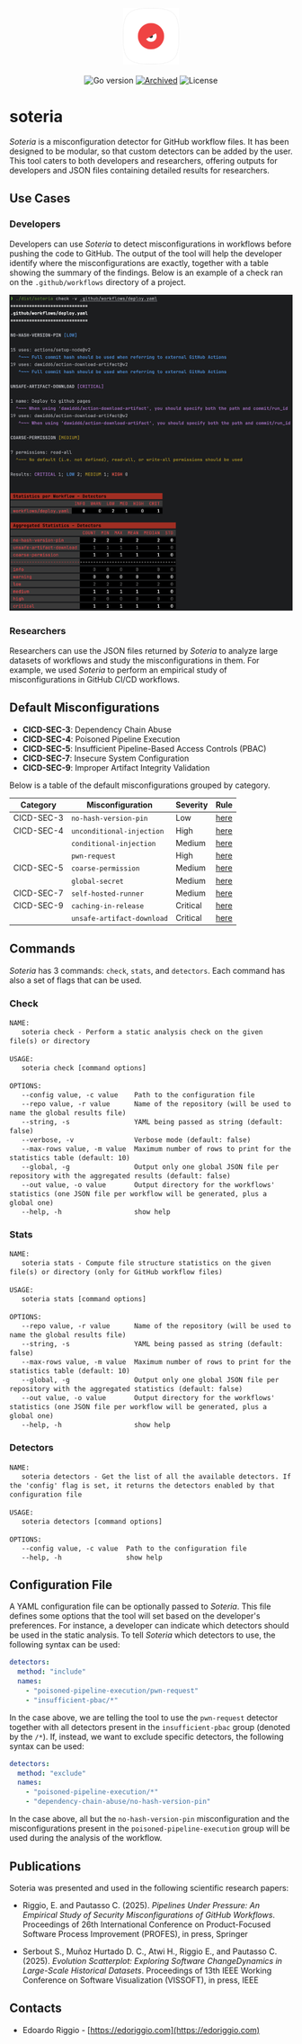 <p align="center">
  <img width="100" src="assets/branding/logo.svg" alt="Soteria logo"> <br><br>
  <img src="https://img.shields.io/badge/go-v1.22-blue" alt="Go version">
  <a href="https://figshare.com/articles/conference_contribution/Replication_package_of_the_paper_Pipelines_Under_Pressure_An_Empirical_Study_of_Security_Misconfigurations_of_GitHub_Workflows_/29412686"><img src="https://img.shields.io/badge/archived-figshare-orange" alt="Archived"></a>
  <img src="https://img.shields.io/badge/license-MIT-green" alt="License">
</p>

# soteria

_Soteria_ is a misconfiguration detector for GitHub workflow files. It has been designed to be modular, so that custom detectors can be added by the user. This tool caters to both developers and researchers, offering outputs for developers and JSON files containing detailed results for researchers.

## Use Cases

### Developers

Developers can use _Soteria_ to detect misconfigurations in workflows before pushing the code to GitHub. The output of the tool will help the developer identify where the misconfigurations are exactly, together with a table showing the summary of the findings. Below is an example of a check ran on the `.github/workflows` directory of a project.

![](./assets/images/dev-output.png)

### Researchers

Researchers can use the JSON files returned by _Soteria_ to analyze large datasets of workflows and study the misconfigurations in them. For example, we used _Soteria_ to perform an empirical study of misconfigurations in GitHub CI/CD workflows. 

## Default Misconfigurations

- **CICD-SEC-3**: Dependency Chain Abuse
- **CICD-SEC-4**: Poisoned Pipeline Execution
- **CICD-SEC-5**: Insufficient Pipeline-Based Access Controls (PBAC)
- **CICD-SEC-7**: Insecure System Configuration
- **CICD-SEC-9**: Improper Artifact Integrity Validation

Below is a table of the default misconfigurations grouped by category.

| Category   | Misconfiguration           | Severity | Rule                                                                                                 |
|------------|----------------------------|----------|------------------------------------------------------------------------------------------------------|
| CICD-SEC-3 | `no-hash-version-pin`      | Low      | [here](./app/internal/detectors/dependency-chain-abuse/no-hash-version-pin.go)                       |
| CICD-SEC-4 | `unconditional-injection`  | High     | [here](./app/internal/detectors/poisoned-pipeline-execution/unconditional-injection.go)              |
|            | `conditional-injection`    | Medium   | [here](./app/internal/detectors/poisoned-pipeline-execution/conditional-injection.go)                |
|            | `pwn-request`              | High     | [here](./app/internal/detectors/poisoned-pipeline-execution/pwn-request.go)                          |
| CICD-SEC-5 | `coarse-permission`        | Medium   | [here](./app/internal/detectors/insufficient-pbac/coarse-permission.go)                              |
|            | `global-secret`            | Medium   | [here](./app/internal/detectors/insufficient-pbac/global-secret.go)                                  |
| CICD-SEC-7 | `self-hosted-runner`       | Medium   | [here](./app/internal/detectors/insecure-system-configuration/self-hosted-runner.go)                 |
| CICD-SEC-9 | `caching-in-release`       | Critical | [here](./app/internal/detectors/improper-artifact-integrity-validation/caching-in-release.go)        |
|            | `unsafe-artifact-download` | Critical | [here](./app/internal/detectors/improper-artifact-integrity-validation/unsafe-artifact-download.go)  |

## Commands

_Soteria_ has 3 commands: `check`, `stats`, and `detectors`. Each command has also a set of flags that can be used.

### Check

```
NAME:
   soteria check - Perform a static analysis check on the given file(s) or directory

USAGE:
   soteria check [command options]

OPTIONS:
   --config value, -c value    Path to the configuration file
   --repo value, -r value      Name of the repository (will be used to name the global results file)
   --string, -s                YAML being passed as string (default: false)
   --verbose, -v               Verbose mode (default: false)
   --max-rows value, -m value  Maximum number of rows to print for the statistics table (default: 10)
   --global, -g                Output only one global JSON file per repository with the aggregated results (default: false)
   --out value, -o value       Output directory for the workflows' statistics (one JSON file per workflow will be generated, plus a global one)
   --help, -h                  show help
```

### Stats

```
NAME:
   soteria stats - Compute file structure statistics on the given file(s) or directory (only for GitHub workflow files)

USAGE:
   soteria stats [command options]

OPTIONS:
   --repo value, -r value      Name of the repository (will be used to name the global results file)
   --string, -s                YAML being passed as string (default: false)
   --max-rows value, -m value  Maximum number of rows to print for the statistics table (default: 10)
   --global, -g                Output only one global JSON file per repository with the aggregated statistics (default: false)
   --out value, -o value       Output directory for the workflows' statistics (one JSON file per workflow will be generated, plus a global one)
   --help, -h                  show help
```

### Detectors

```
NAME:
   soteria detectors - Get the list of all the available detectors. If the 'config' flag is set, it returns the detectors enabled by that configuration file

USAGE:
   soteria detectors [command options]

OPTIONS:
   --config value, -c value  Path to the configuration file
   --help, -h                show help

```

## Configuration File

A YAML configuration file can be optionally passed to _Soteria_. This file defines some options that the tool will set based on the developer's preferences. For instance, a developer can indicate which detectors should be used in the static analysis. To tell _Soteria_ which detectors to use, the following syntax can be used:

```yaml
detectors:
  method: "include"
  names:
    - "poisoned-pipeline-execution/pwn-request"
    - "insufficient-pbac/*"
```

In the case above, we are telling the tool to use the `pwn-request` detector together with all detectors present in the `insufficient-pbac` group (denoted by the `/*`). If, instead, we want to exclude specific detectors, the following syntax can be used:

```yaml
detectors:
  method: "exclude"
  names:
    - "poisoned-pipeline-execution/*"
    - "dependency-chain-abuse/no-hash-version-pin"
```

In the case above, all but the `no-hash-version-pin` misconfiguration and the misconfigurations present in the `poisoned-pipeline-execution` group will be used during the analysis of the workflow.

## Publications

Soteria was presented and used in the following scientific research papers:

- Riggio, E. and Pautasso C. (2025). *Pipelines Under Pressure: An Empirical Study of Security Misconfigurations of GitHub Workflows*. Proceedings of 26th International Conference on Product-Focused Software Process Improvement (PROFES), in press, Springer

- Serbout S., Muñoz Hurtado D. C., Atwi H., Riggio E., and Pautasso C. (2025). *Evolution Scatterplot: Exploring Software ChangeDynamics in Large-Scale Historical Datasets*. Proceedings of 13th IEEE Working Conference on Software Visualization (VISSOFT), in press, IEEE

## Contacts

- Edoardo Riggio - [https://edoriggio.com](https://edoriggio.com)
